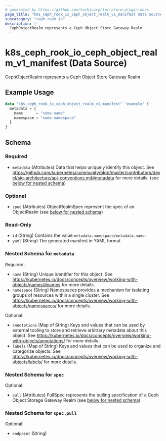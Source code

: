 ```yaml
---
# generated by https://github.com/hashicorp/terraform-plugin-docs
page_title: "k8s_ceph_rook_io_ceph_object_realm_v1_manifest Data Source - terraform-provider-k8s"
subcategory: "ceph.rook.io"
description: |-
  CephObjectRealm represents a Ceph Object Store Gateway Realm
---
```


# k8s_ceph_rook_io_ceph_object_realm_v1_manifest (Data Source)

CephObjectRealm represents a Ceph Object Store Gateway Realm

## Example Usage

```terraform
data "k8s_ceph_rook_io_ceph_object_realm_v1_manifest" "example" {
  metadata = {
    name      = "some-name"
    namespace = "some-namespace"
  }
}
```

<!-- schema generated by tfplugindocs -->
## Schema

### Required

- `metadata` (Attributes) Data that helps uniquely identify this object. See https://github.com/kubernetes/community/blob/master/contributors/devel/sig-architecture/api-conventions.md#metadata for more details. (see [below for nested schema](#nestedatt--metadata))

### Optional

- `spec` (Attributes) ObjectRealmSpec represent the spec of an ObjectRealm (see [below for nested schema](#nestedatt--spec))

### Read-Only

- `id` (String) Contains the value `metadata.namespace/metadata.name`.
- `yaml` (String) The generated manifest in YAML format.

<a id="nestedatt--metadata"></a>
### Nested Schema for `metadata`

Required:

- `name` (String) Unique identifier for this object. See https://kubernetes.io/docs/concepts/overview/working-with-objects/names/#names for more details.
- `namespace` (String) Namespaces provides a mechanism for isolating groups of resources within a single cluster. See https://kubernetes.io/docs/concepts/overview/working-with-objects/namespaces/ for more details.

Optional:

- `annotations` (Map of String) Keys and values that can be used by external tooling to store and retrieve arbitrary metadata about this object. See https://kubernetes.io/docs/concepts/overview/working-with-objects/annotations/ for more details.
- `labels` (Map of String) Keys and values that can be used to organize and categorize objects. See https://kubernetes.io/docs/concepts/overview/working-with-objects/labels/ for more details.


<a id="nestedatt--spec"></a>
### Nested Schema for `spec`

Optional:

- `pull` (Attributes) PullSpec represents the pulling specification of a Ceph Object Storage Gateway Realm (see [below for nested schema](#nestedatt--spec--pull))

<a id="nestedatt--spec--pull"></a>
### Nested Schema for `spec.pull`

Optional:

- `endpoint` (String)
